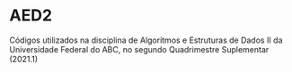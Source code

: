 # AED2
Códigos utilizados na disciplina de Algoritmos e Estruturas de Dados II da Universidade Federal do ABC, no segundo Quadrimestre Suplementar (2021.1)